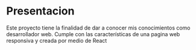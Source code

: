 # Presentacion
Este proyecto tiene la  finalidad de dar a conocer mis conocimientos como desarrollador web. Cumple con las características de una pagina web responsiva y creada por medio de React

